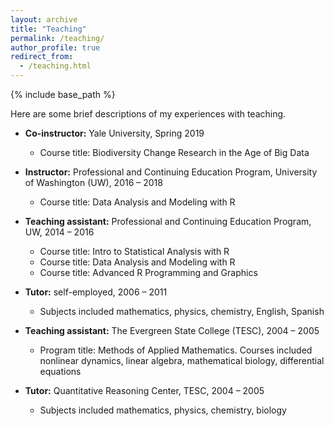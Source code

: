 ```yaml
---
layout: archive
title: "Teaching"
permalink: /teaching/
author_profile: true
redirect_from: 
  - /teaching.html
---
```


{% include base_path %}

Here are some brief descriptions of my experiences with teaching.

* **Co-instructor:** Yale University, Spring 2019
  * Course title: Biodiversity Change Research in the Age of Big Data

* **Instructor:** Professional and Continuing Education Program, University of Washington (UW), 2016 – 2018
  * Course title: Data Analysis and Modeling with R

* **Teaching assistant:** Professional and Continuing Education Program, UW, 2014 – 2016  
  * Course title: Intro to Statistical Analysis with R
  * Course title: Data Analysis and Modeling with R
  * Course title: Advanced R Programming and Graphics

* **Tutor:** self-employed, 2006 – 2011  
  * Subjects included mathematics, physics, chemistry, English, Spanish

* **Teaching assistant:** The Evergreen State College (TESC), 2004 – 2005  
  * Program title: Methods of Applied Mathematics. Courses included nonlinear dynamics, linear algebra, mathematical biology, differential equations
        
* **Tutor:** Quantitative Reasoning Center, TESC, 2004 – 2005  
  * Subjects included mathematics, physics, chemistry, biology
